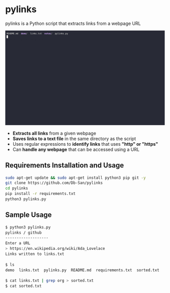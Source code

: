 # pylinks

pylinks is a Python script that extracts links from a webpage URL

[![demo.jpg](https://raw.githubusercontent.com/Db-San/pylinks/main/demo/demo.gif)](https://asciinema.org/a/561072)

- **Extracts all links** from a given webpage
- **Saves links to a text file** in the same directory as the script
- Uses regular expressions to **identify links** that uses **"http" or "https"**
- Can **handle any webpage** that can be accessed using a URL

## Requirements Installation and Usage

```bash
sudo apt-get update && sudo apt-get install python3 pip git -y
git clone https://github.com/Db-San/pylinks
cd pylinks
pip install -r requirements.txt
python3 pylinks.py
```

## Sample Usage

```bash
$ python3 pylinks.py
pylinks / github
-------------------
Enter a URL
> https://en.wikipedia.org/wiki/Ada_Lovelace
Links written to links.txt

$ ls
demo  links.txt  pylinks.py  README.md  requirements.txt  sorted.txt

$ cat links.txt | grep org > sorted.txt
$ cat sorted.txt
```
